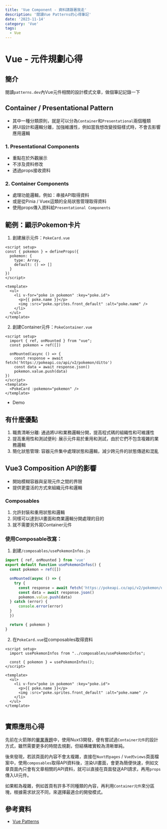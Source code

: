 ```yaml
---
title: 'Vue Component - 資料請跟著我走'
description: '閱讀Vue Patterns的心得筆記'
date: '2023-11-14'
category: 'Vue'
tags:
  - Vue
---
```


# Vue - 元件規劃心得

## 簡介
閱讀`patterns.dev`內Vue元件相關的設計模式文章，做個筆記記錄一下

## Container / Presentational Pattern
- 其中一種分類原則，就是可以分為`Container`和`Presentational`兩個種類
- 將UI設計和邏輯分離，加強維護性，例如當我想改變按鈕樣式時，不會去影響應用邏輯

### 1. Presentational Components
- 重點在於外觀展示
- 不涉及資料修改
- 透過props接收資料

### 2. Container Components
- 處理功能邏輯，例如：串接API取得資料
- 或是從Pinia / Vuex這類的全局狀態管理取得資料
- 使用props傳入資料給`Presentational Components`


## 範例：顯示Pokemon卡片
1. 創建展示元件：`PokeCard.vue`

```vue
<script setup>
const { pokemon } = defineProps({
  pokemon: {
    type: Array,
    default: () => []
  }
})
</script>

<template>
  <ul>
    <li v-for="poke in pokemon" :key="poke.id">
      <p>{{ poke.name }}</p>
      <img :src="poke.sprites.front_default" :alt="poke.name" />
    </li>
  </ul>
</template>
```

2. 創建Container元件：`PokeContainer.vue`
```vue
<script setup>
  import { ref, onMounted } from "vue";
  const pokemon = ref([])

  onMounted(async () => {
    const response = await fetch('https://pokeapi.co/api/v2/pokemon/ditto')
    const data = await response.json()
    pokemon.value.push(data)
})
</script>
<template>
  <PokeCard :pokemon="pokemon" />
</template>
```

- Demo
<PokeContainer />

## 有什麼優點
1. 職責清晰分離: 通過將UI和業務邏輯分開，提高程式碼的組織性和可維護性
2. 提高重用性和測試便利: 展示元件易於重用和測試，由於它們不包含複雜的業務邏輯
3. 簡化狀態管理: 容器元件集中處理狀態和邏輯，減少跨元件的狀態傳遞和混亂

## Vue3 Composition API的影響
- 開始模糊容器與呈現元件之間的界限
- 提供更靈活的方式來組織元件和邏輯

### Composables
1. 允許封裝和重用狀態和邏輯
2. 同樣可以達到UI畫面和商業邏輯分開處理的目的
3. 就不需要另外寫Container元件

### 使用Composable改寫：
1. 創建`/composables/usePokemonInfos.js`

```js
import { ref, onMounted } from 'vue'
export default function usePokemonInfos() {
  const pokemon = ref([])

  onMounted(async () => {
    try {
      const response = await fetch('https://pokeapi.co/api/v2/pokemon/ditto')
      const data = await response.json()
      pokemon.value.push(data)
  } catch (error) {
      console.error(error)
  }
  })

  return { pokemon }
}

```

2. 在`PokeCard.vue`從composables取得資料

```vue
<script setup>
  import usePokemonInfos from "../composables/usePokemonInfos";

  const { pokemon } = usePokemonInfos();
</script>

<template>
  <ul>
    <li v-for="poke in pokemon" :key="poke.id">
      <p>{{ poke.name }}</p>
      <img :src="poke.sprites.front_default" :alt="poke.name" />
    </li>
  </ul>
</template>


```

## 實際應用心得
先前在火箭隊的[畢業專題](https://github.com/TeamRocket12th/Island-of-Healing/tree/main/containers)中，使用Nuxt3開發，便有嘗試過`Container元件`的設計方式，雖然需要更多的時間去規劃，但結構確實較為清晰單純。

後來發現，若該頁面的內容不會太複雜，直接在`Nuxt的pages` / `Vue的views`頁面檔案中，使用`composables`取得API資料後，渲染UI畫面，會更為簡便快速，例如文章頁面內只會有文章相關的API資料，就可以直接在頁面發送API請求，再用`props`傳入UI元件。

如果較為複雜，例如首頁有許多不同種類的內容，再利用`Container元件`來分區塊，根據需求狀況不同，來選擇最適合的開發模式。


## 參考資料
- [Vue Patterns](https://www.patterns.dev/vue/container-presentational)